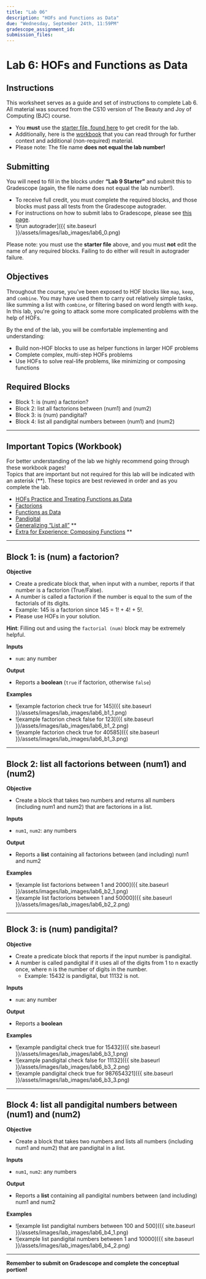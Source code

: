 ```yaml
---
title: "Lab 06"
description: "HOFs and Functions as Data"
due: "Wednesday, September 24th, 11:59PM"
gradescope_assignment_id:
submission_files:
---
```


# Lab 6: HOFs and Functions as Data

## Instructions
This worksheet serves as a guide and set of instructions to complete Lab 6. All material was sourced from the CS10 version of The Beauty and Joy of Computing (BJC) course.

- You **must** use the [starter file, found here](https://snap.berkeley.edu/snap/snap.html#open:https://cs10.org/bjc-r/prog/hofs/lab9-starter-file.xml) to get credit for the lab.  
- Additionally, here is the [workbook](https://cs10.org/bjc-r/llab/html/topic.html?topic=berkeley_bjc%2Fhofs%2Fhofs-practice.topic&course&novideo&noreading&noassignment) that you can read through for further context and additional (non-required) material.  
- Please note: The file name **does not equal the lab number!**

## Submitting
You will need to fill in the blocks under **“Lab 9 Starter”** and submit this to Gradescope (again, the file name does not equal the lab number!).  
- To receive full credit, you must complete the required blocks, and those blocks must pass all tests from the Gradescope autograder.  
- For instructions on how to submit labs to Gradescope, please see [this page](https://docs.google.com/document/d/1XAcZc9ypX07-bt0gK6uQ4P-06SrjPRsgiOjERIOlvYU/edit?usp=sharing).
- ![run autograder]({{ site.baseurl }}/assets/images/lab_images/lab6_0.png)

Please note: you must use the **starter file** above, and you must **not** edit the name of any required blocks. Failing to do either will result in autograder failure.

## Objectives
Throughout the course, you’ve been exposed to HOF blocks like `map`, `keep`, and `combine`. You may have used them to carry out relatively simple tasks, like summing a list with `combine`, or filtering based on word length with `keep`. In this lab, you're going to attack some more complicated problems with the help of HOFs.  

By the end of the lab, you will be comfortable implementing and understanding:
- Build non-HOF blocks to use as helper functions in larger HOF problems
- Complete complex, multi-step HOFs problems
- Use HOFs to solve real-life problems, like minimizing or composing functions

## Required Blocks
- Block 1: is (num) a factorion?  
- Block 2: list all factorions between (num1) and (num2)  
- Block 3: is (num) pandigital?  
- Block 4: list all pandigital numbers between (num1) and (num2)  

---

## Important Topics (Workbook)
For better understanding of the lab we highly recommend going through these workbook pages!  
Topics that are important but not required for this lab will be indicated with an asterisk (**). These topics are best reviewed in order and as you complete the lab.

- [HOFs Practice and Treating Functions as Data](https://cs10.org/bjc-r/cur/programming/HOFs/functions-as-data/hofs-practice-introduction-and-warmup.html?topic=berkeley_bjc%2Fhofs%2Fhofs-practice.topic&course&novideo&noreading&noassignment)
- [Factorions](https://cs10.org/bjc-r/cur/programming/HOFs/functions-as-data/factorions.html?topic=berkeley_bjc%2Fhofs%2Fhofs-practice.topic&course&novideo&noreading&noassignment)
- [Functions as Data](https://cs10.org/bjc-r/cur/programming/HOFs/functions-as-data/functions-as-data.html?topic=berkeley_bjc%2Fhofs%2Fhofs-practice.topic&course&novideo&noreading&noassignment)
- [Pandigital](https://cs10.org/bjc-r/cur/programming/HOFs/functions-as-data/pandigital-numbers.html?topic=berkeley_bjc%2Fhofs%2Fhofs-practice.topic&course&novideo&noreading&noassignment)
- [Generalizing “List all”](https://cs10.org/bjc-r/cur/programming/HOFs/functions-as-data/generalizing-list-all.html?topic=berkeley_bjc%2Fhofs%2Fhofs-practice.topic&course&novideo&noreading&noassignment) **
- [Extra for Experience: Composing Functions](https://cs10.org/bjc-r/cur/programming/HOFs/functions-as-data/compose-over-list.html?topic=berkeley_bjc%2Fhofs%2Fhofs-practice.topic&course&novideo&noreading&noassignment) **

---

## Block 1: is (num) a factorion?
**Objective**  
- Create a predicate block that, when input with a number, reports if that number is a factorion (True/False).  
- A number is called a factorion if the number is equal to the sum of the factorials of its digits.  
- Example: 145 is a factorion since 145 = 1! + 4! + 5!.  
- Please use HOFs in your solution.  

**Hint**: Filling out and using the `factorial (num)` block may be extremely helpful.  

**Inputs**  
- `num`: any number  

**Output**  
- Reports a **boolean** (`true` if factorion, otherwise `false`)  

**Examples**  
- ![example factorion check true for 145]({{ site.baseurl }}/assets/images/lab_images/lab6_b1_1.png)  
- ![example factorion check false for 123]({{ site.baseurl }}/assets/images/lab_images/lab6_b1_2.png)  
- ![example factorion check true for 40585]({{ site.baseurl }}/assets/images/lab_images/lab6_b1_3.png)  

---

## Block 2: list all factorions between (num1) and (num2)
**Objective**  
- Create a block that takes two numbers and returns all numbers (including num1 and num2) that are factorions in a list.  

**Inputs**  
- `num1`, `num2`: any numbers  

**Output**  
- Reports a **list** containing all factorions between (and including) num1 and num2  

**Examples**  
- ![example list factorions between 1 and 2000]({{ site.baseurl }}/assets/images/lab_images/lab6_b2_1.png)  
- ![example list factorions between 1 and 50000]({{ site.baseurl }}/assets/images/lab_images/lab6_b2_2.png)  

---

## Block 3: is (num) pandigital?
**Objective**  
- Create a predicate block that reports if the input number is pandigital.  
- A number is called pandigital if it uses all of the digits from 1 to n exactly once, where n is the number of digits in the number.  
  - Example: 15432 is pandigital, but 11132 is not.  

**Inputs**  
- `num`: any number  

**Output**  
- Reports a **boolean**  

**Examples**  
- ![example pandigital check true for 15432]({{ site.baseurl }}/assets/images/lab_images/lab6_b3_1.png)  
- ![example pandigital check false for 11132]({{ site.baseurl }}/assets/images/lab_images/lab6_b3_2.png)  
- ![example pandigital check true for 987654321]({{ site.baseurl }}/assets/images/lab_images/lab6_b3_3.png)  

---

## Block 4: list all pandigital numbers between (num1) and (num2)
**Objective**  
- Create a block that takes two numbers and lists all numbers (including num1 and num2) that are pandigital in a list.  

**Inputs**  
- `num1`, `num2`: any numbers  

**Output**  
- Reports a **list** containing all pandigital numbers between (and including) num1 and num2  

**Examples**  
- ![example list pandigital numbers between 100 and 500]({{ site.baseurl }}/assets/images/lab_images/lab6_b4_1.png)  
- ![example list pandigital numbers between 1 and 10000]({{ site.baseurl }}/assets/images/lab_images/lab6_b4_2.png)  

---

**Remember to submit on Gradescope and complete the conceptual portion!**
